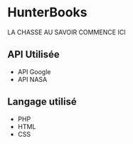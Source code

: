 # HunterBooks

LA CHASSE AU SAVOIR COMMENCE ICI

## API Utilisée

- API Google
- API NASA

## Langage utilisé

- PHP
- HTML
- CSS

